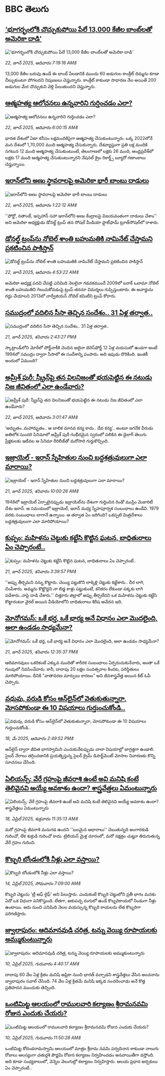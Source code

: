 # BBC తెలుగు## [‘భూగర్భంలోకి చొచ్చుకుపోయి పేలే 13,000 కేజీల బాంబ్‌లతో అమెరికా దాడి’](https://www.bbc.com/telugu/articles/cd6g021pz7no?at_campaign=githubrss)![‘భూగర్భంలోకి చొచ్చుకుపోయి పేలే 13,000 కేజీల బాంబ్‌లతో అమెరికా దాడి’](https://ichef.bbci.co.uk/ace/ws/240/cpsprodpb/7a49/live/54834510-4f37-11f0-86d5-3b52b53af158.jpg)_22, జూన్ 2025, ఆదివారం 7:19:16 AMకి_13,000 కేజీల బరువు ఉండే ఈ బాంబ్ పేలడానికి ముందు 60 అడుగుల కాంక్రీట్ దిమ్మను కూడా చీల్చుకుంటూ పోగలదని నిపుణులు చెప్తున్నారు.
కాంక్రీట్ కాకుండా సాధారణ నేల అయితే 200 అడుగుల మేర చొచ్చుకుని వెళ్లి పేలుతుందని చెప్తున్నారు.## [ఆత్మహత్య ఆలోచనలు ఉన్నవారిని గుర్తించడం ఎలా? ](https://www.bbc.com/telugu/articles/cew0xkdjpdro?at_campaign=githubrss)![ఆత్మహత్య ఆలోచనలు ఉన్నవారిని గుర్తించడం ఎలా? ](https://ichef.bbci.co.uk/ace/ws/240/cpsprodpb/0987/live/17be8df0-4f1f-11f0-8db3-ef906136cbf4.jpg)_22, జూన్ 2025, ఆదివారం 6:00:15 AMకి_భారత దేశంలో ఏటా కనీసం లక్షమందికిపైగా ఆత్మహత్య చేసుకుంటున్నారు. ఒక్క 2022లోనే మన దేశంలో 1,70,000 మంది ఆత్మహత్య చేసుకున్నారు. 
దేశవ్యాప్తంగా ప్రతి లక్ష మందికి సగటున 12 మంది ఆత్మహత్య చేసుకుంటుంటే, తెలంగాణలో లక్షకు 26 మంది, ఆంధ్రప్రదేశ్‌లో లక్షకు 17 మంది ఆత్మహత్య చేసుకుంటున్నారని నేషనల్ క్రైం రికార్డ్స్ బ్యూరో గణాంకాలు చెప్తున్నాయి.## [ఇరాన్‌లోని అణు స్థావరాలపై  అమెరికా  భారీ బాంబు దాడులు](https://www.bbc.com/telugu/articles/clyl2e13236o?at_campaign=githubrss)![ఇరాన్‌లోని అణు స్థావరాలపై  అమెరికా  భారీ బాంబు దాడులు](https://ichef.bbci.co.uk/ace/ws/240/cpsprodpb/3e70/live/acc00be0-4f15-11f0-ab33-d974dfc4e4e2.jpg)_22, జూన్ 2025, ఆదివారం 1:22:12 AMకి_''ఫోర్దో, నతాంజ్, ఇస్ఫహాన్ సహా ఇరాన్‌లోని అణు కేంద్రాలపై విజయవంతంగా దాడులు చేశాం'' అని అమెరికా అధ్యక్షుడు డోనల్డ్ ట్రంప్ తన సోషల్ మీడియా ఫ్లాట్‌ఫామ్ ట్రూత్‌సోషల్‌లో రాశారు.## [డోనల్డ్ ట్రంప్‌ను నోబెల్ శాంతి బహుమతికి నామినేట్ చేస్తామని ప్రకటించిన పాకిస్తాన్](https://www.bbc.com/telugu/articles/cx24w0rrn6po?at_campaign=githubrss)![డోనల్డ్ ట్రంప్‌ను నోబెల్ శాంతి బహుమతికి నామినేట్ చేస్తామని ప్రకటించిన పాకిస్తాన్](https://ichef.bbci.co.uk/ace/ws/240/cpsprodpb/6ebf/live/24d3bf50-4f20-11f0-8db3-ef906136cbf4.jpg)_22, జూన్ 2025, ఆదివారం 4:53:22 AMకి_అమెరికా అధ్యక్ష పదవి చేపట్టి ఎనిమిది నెలలైనా గడవకముందే 2009లో బరాక్ ఒబామా నోబెల్ శాంతి బహుమతిని గెలుచుకోవడంపై ట్రంప్ తరచూ విమర్శలు గుప్పిస్తుంటారు. ఈ అవార్డును రద్దు చేయాలని 2013లో నార్వేజియన్ నోబెల్ కమిటీని ట్రంప్ కోరారు.## [సముద్రంలో వదిలిన సీసా తెచ్చిన సందేశం.. 31 ఏళ్ల తర్వాత..](https://www.bbc.com/telugu/articles/cr4wlgep2ypo?at_campaign=githubrss)![సముద్రంలో వదిలిన సీసా తెచ్చిన సందేశం.. 31 ఏళ్ల తర్వాత..](https://ichef.bbci.co.uk/ace/ws/240/cpsprodpb/4923/live/b3a2eef0-4ea7-11f0-86d5-3b52b53af158.jpg)_21, జూన్ 2025, శనివారం 2:43:27 PMకి_స్కాట్లాండ్‌లోని మోరేలో పోర్ట్‌నాకీకి చెందిన అలైనా బెరెస్‌ఫోర్డ్‌ 12 ఏళ్ల వయసులో ఉండగా అంటే 1994లో సముద్రం ద్వారా సీసాలో ఈ సందేశాన్ని పంపారు. అది ఇపుడు దొరికింది. ఇంతకీ అందులో ఏముంది?## [అమ్రీశ్ పురీ: స్క్రీన్‌పై తన విలనిజంతో భయపెట్టిన ఈ నటుడు నిజ జీవితంలో ఎలా ఉండేవారు?](https://www.bbc.com/telugu/articles/cjrl4re7p8lo?at_campaign=githubrss)![అమ్రీశ్ పురీ: స్క్రీన్‌పై తన విలనిజంతో భయపెట్టిన ఈ నటుడు నిజ జీవితంలో ఎలా ఉండేవారు?](https://ichef.bbci.co.uk/ace/ws/240/cpsprodpb/f5d9/live/38a62250-4ebe-11f0-a466-d54f65b60deb.jpg)_22, జూన్ 2025, ఆదివారం 3:01:47 AMకి_‘అద్భుతం..మహాద్భుతం.. ఆ బాలిక మానవ కన్య కాదు.. దేవ కన్య’.. అంటూ జగదేక వీరుడు అతిలోక సుందరి సినిమాలో అమ్రీశ్ పురీ గంభీరమైన స్వరంలో పలికిన ఈ డైలాగ్ తెలుగు ప్రేక్షకులకు ఇటీవల ఆ సినిమా రీరిలీజ్‌తో మరోసారి గుర్తుకొచ్చింది.## [ఇజ్రాయెల్ - ఇరాన్ స్నేహితుల నుంచి బద్దశత్రువులుగా ఎలా మారాయి?](https://www.bbc.com/telugu/articles/c8xvpn500edo?at_campaign=githubrss)![ఇజ్రాయెల్ - ఇరాన్ స్నేహితుల నుంచి బద్దశత్రువులుగా ఎలా మారాయి?](https://ichef.bbci.co.uk/ace/ws/240/cpsprodpb/b43f/live/2c65d320-4e7b-11f0-a466-d54f65b60deb.png)_21, జూన్ 2025, శనివారం 10:00:26 AMకి_1948లో ఇజ్రాయెల్‌ ఏర్పాటైనప్పుడు ఇజ్రాయెల్‌ను దేశంగా గుర్తించిన రెండో ముస్లిం మెజారిటీ దేశం ఇరాన్. ఆ సమయంలో  ఇజ్రాయెల్, ఇరాన్ మధ్య స్నేహపూర్వక సంబంధాలు ఉండేవి. 1979 వరకు సంబంధాలు బాగానే ఉన్నాయి. ఆ తర్వాత ఏం జరిగింది? ఒకప్పటి మిత్రదేశాలు బద్దశత్రువులుగా ఎలా మారిపోయాయి?## [కుప్పం: మహిళను చెట్టుకు కట్టేసి కొట్టిన ఘటన, బాధితురాలు ఏం చెప్పారంటే..](https://www.bbc.com/telugu/articles/cx2ld03vxkjo?at_campaign=githubrss)![కుప్పం: మహిళను చెట్టుకు కట్టేసి కొట్టిన ఘటన, బాధితురాలు ఏం చెప్పారంటే..](https://ichef.bbci.co.uk/ace/ws/240/cpsprodpb/29d2/live/ded03b30-4eae-11f0-86d5-3b52b53af158.jpg)_21, జూన్ 2025, శనివారం 3:39:57 PMకి_''అప్పు తీర్చమని నన్ను కొట్టారు. చెయ్యి పట్టుకొని లాక్కెళ్లి చెట్టుకు కట్టేశారు.. చీర లాగి, చింపేశారు. అమ్మను కొట్టొద్దని నా బిడ్డ కాళ్లు పట్టుకుంటే, కనికరం లేకుండా పక్కకు లాగి పడేశారు..నాపై దాడి చేశారు.'' చిత్తూరు జిల్లాలో అప్పు తీర్చలేదని ఒక మహిళను చెట్టుకు కట్టేసి కొట్టారంటూ వైరల్ అయిన వీడియోలోని బాధితురాలు శిరీష ఆవేదన ఇది.## [మోనోగమస్: ఒకే భర్త, ఒకే భార్య అనే విధానం ఎలా మొదలైంది, అలా ఉండడం సాధ్యమేనా?](https://www.bbc.com/telugu/articles/c62d4j0748vo?at_campaign=githubrss)![మోనోగమస్: ఒకే భర్త, ఒకే భార్య అనే విధానం ఎలా మొదలైంది, అలా ఉండడం సాధ్యమేనా?](https://ichef.bbci.co.uk/ace/ws/240/cpsprodpb/520a/live/e7569ad0-4e9d-11f0-a910-cdcf83d69ceb.jpg)_21, జూన్ 2025, శనివారం 12:35:37 PMకి_ఆదిమానవులు ఒకరికంటే ఎక్కువ మందితో శారీరక సంబంధాలు ఏర్పరుచుకునేవారు, అంతా ఒకే గుంపులో నివసించేవారు. కానీ, దాదాపు 20 లక్షల సంవత్సరాల కిందట, పరిస్థితులు మారిపోయాయి. దీనికి "వాతావరణ మార్పులు కారణం" అని జీవశాస్త్రవేత్త అయిన కిట్ ఓపీ చెప్పారు.## [వధువు, వరుడి కోసం ఆన్‌లైన్‌లో వెతుకుతున్నారా, మోసపోకుండా ఈ 10 విషయాలు గుర్తుంచుకోండి..](https://www.bbc.com/telugu/articles/c5yrny82136o?at_campaign=githubrss)![వధువు, వరుడి కోసం ఆన్‌లైన్‌లో వెతుకుతున్నారా, మోసపోకుండా ఈ 10 విషయాలు గుర్తుంచుకోండి..](https://ichef.bbci.co.uk/ace/ws/240/cpsprodpb/74cc/live/3f04f8a0-28fe-11f0-8c66-ebf25fc2cfef.jpg)_18, మే 2025, ఆదివారం 2:49:52 PMకి_ఆన్‌లైన్ ద్వారా జీవిత భాగస్వామిని ఎంచుకునేటప్పుడు చాలా విషయాల్లో జాగ్రత్తగా ఉండాలి. సైబర్ నేరాలు తగ్గించడానికి ప్రయత్నిస్తున్న సైబర్ క్రైమ్ డిపార్ట్‌మెంట్ మోసాల నివారణకు కొన్ని సూచనలు చేసింది.## [ఏలియన్స్: వేరే గ్రహంపై జీవరాశి ఉంటే అవి మనిషి కంటే తెలివైనవి అయ్యే అవకాశం ఉందా? శాస్త్రవేత్తలు ఏమంటున్నారు](https://www.bbc.com/telugu/articles/cn7xelz1r85o?at_campaign=githubrss)![ఏలియన్స్: వేరే గ్రహంపై జీవరాశి ఉంటే అవి మనిషి కంటే తెలివైనవి అయ్యే అవకాశం ఉందా? శాస్త్రవేత్తలు ఏమంటున్నారు](https://ichef.bbci.co.uk/ace/ws/240/cpsprodpb/b07b/live/a29a56f0-1b9b-11f0-a455-cf1d5f751d2f.png)_18, ఏప్రిల్ 2025, శుక్రవారం 11:35:13 AMకి_మరో గ్రహంపై జీవరాశి మనుగడ ఉందని ''బలమైన ఆధారాలు'' చెబుతున్నది అంగారకుడి గురించో, లేక శుక్రుడి గురించో కాదు. ట్రిలియన్ మైళ్ల దూరంలో, మరో నక్షత్రం చుట్టూ తిరుగుతున్న వేరే గ్రహం గురించి.## [కొబ్బరి బోండంలోకి నీళ్లు ఎలా వస్తాయి?](https://www.bbc.com/telugu/articles/czjn4mzxxy8o?at_campaign=githubrss)![కొబ్బరి బోండంలోకి నీళ్లు ఎలా వస్తాయి?](https://ichef.bbci.co.uk/ace/ws/240/cpsprodpb/46c5/live/684a55e0-18fd-11f0-8b11-7756b7b808cc.jpg)_14, ఏప్రిల్ 2025, సోమవారం 7:09:00 AMకి_కొబ్బరి చెట్టును 'ట్రీ ఆఫ్ లైఫ్' అని పిలుస్తారు. ఎందుకంటే కొబ్బరి చెట్టులోని ప్రతీ భాగం మనకు ఏదో ఒక విధంగా పనికొస్తుంది. లేతగా, ఆకుపచ్చ రంగులో ఉండే కొబ్బరికాయలో నిండుగా నీళ్లు ఉంటాయి. ఆరు నుంచి ఎనిమిది నెలల వయస్సున్న కొబ్బరి కాయలను లేత కొబ్బరిగా పరిగణిస్తారు.## [జ్వాలాపురం: ఆదిమానవుడి చరిత్ర, టన్ను వెయ్యి రూపాయలకు అమ్ముకుంటున్నారు ](https://www.bbc.com/telugu/articles/creqqnwdd5qo?at_campaign=githubrss)![జ్వాలాపురం: ఆదిమానవుడి చరిత్ర, టన్ను వెయ్యి రూపాయలకు అమ్ముకుంటున్నారు ](https://ichef.bbci.co.uk/ace/ws/240/cpsprodpb/765e/live/b472e2d0-15b4-11f0-842b-a7355694993d.jpg)_10, ఏప్రిల్ 2025, గురువారం 4:40:17 AMకి_దాదాపు 60 వేల ఏళ్ల క్రితం మనిషి ఆఫ్రికా నుంచి భారత్ వచ్చాడని శాస్త్రవేత్తలు వేసిన అంచనాను జ్వాలాపురం సవాల్ చేసింది. 74 వేల ఏళ్ల క్రితమే మనిషి ఇక్కడ సంచరించాడు అనే కొత్త ప్రతిపాదన ముందుకు తెచ్చింది.## [ఒంటిమిట్ట ఆలయంలో రాములవారి కల్యాణం శ్రీరామనవమి రోజున ఎందుకు చేయరు?](https://www.bbc.com/telugu/articles/ce822j5e465o?at_campaign=githubrss)![ఒంటిమిట్ట ఆలయంలో రాములవారి కల్యాణం శ్రీరామనవమి రోజున ఎందుకు చేయరు?](https://ichef.bbci.co.uk/ace/ws/240/cpsprodpb/fed5/live/25534d40-1601-11f0-b58a-6113af226972.jpg)_10, ఏప్రిల్ 2025, గురువారం 11:50:28 AMకి_ఒంటిమిట్ట కోదండరామస్వామి ఆలయంలో మాత్రం శ్రీరామ నవమి పర్వదినాన కాకుండా నాలుగు రోజులు ఆలస్యంగా చతుర్దశి పౌర్ణమి రోజున కల్యాణం నిర్వహించడం ఆనవాయితీగా వస్తోంది. అది కూడా సంధ్యకాలంలో, వెన్నెల వెలుగుల్లో కల్యాణం నిర్వహిస్తారు. ఆలయ ప్రధాన అర్చకులు ఏం చెప్పారంటే..